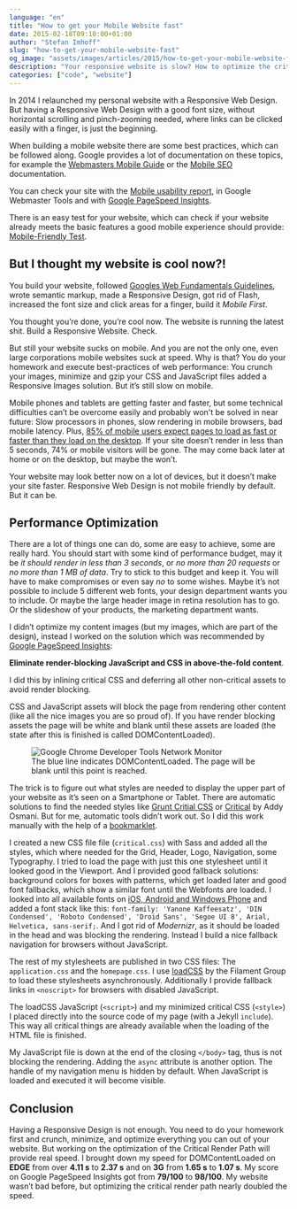 ```yaml
---
language: "en"
title: "How to get your Mobile Website fast"
date: 2015-02-18T09:10:00+01:00
author: "Stefan Imhoff"
slug: "how-to-get-your-mobile-website-fast"
og_image: "assets/images/articles/2015/how-to-get-your-mobile-website-fast/developer-tools-network.jpg"
description: "Your responsive website is slow? How to optimize the critical render path and get your mobile website fast."
categories: ["code", "website"]
---
```


In 2014 I relaunched my personal website with a Responsive Web Design. But having a Responsive Web Design with a good font size, without horizontal scrolling and pinch-zooming needed, where links can be clicked easily with a finger, is just the beginning.

When building a mobile website there are some best practices, which can be followed along. Google provides a lot of documentation on these topics, for example the [Webmasters Mobile Guide](https://developers.google.com/webmasters/mobile-sites/) or the [Mobile SEO](https://developers.google.com/search/mobile-sites) documentation.

You can check your site with the [Mobile usability report](https://www.google.com/webmasters/tools/mobile-usability), in Google Webmaster Tools and with [Google PageSpeed Insights](https://developers.google.com/speed/pagespeed/insights/).

There is an easy test for your website, which can check if your website already meets the basic features a good mobile experience should provide: [Mobile-Friendly Test](https://www.google.com/webmasters/tools/mobile-friendly/).

## But I thought my website is cool now?!
You build your website, followed [Googles Web Fundamentals Guidelines](https://developers.google.com/web/fundamentals), wrote semantic markup, made a Responsive Design, got rid of Flash, increased the font size and click areas for a finger, build it *Mobile First*.

You thought you’re done, you’re cool now. The website is running the latest shit. Build a Responsive Website. Check.

But still your website sucks on mobile. And you are not the only one, even large corporations mobile websites suck at speed. Why is that? You do your homework and execute best-practices of web performance: You crunch your images, minimize and gzip your CSS and JavaScript files added a Responsive Images solution. But it’s still slow on mobile.

Mobile phones and tablets are getting faster and faster, but some technical difficulties can’t be overcome easily and probably won't be solved in near future: Slow processors in phones, slow rendering in mobile browsers, bad mobile latency. Plus, [85% of mobile users expect pages to load as fast or faster than they load on the desktop](https://blog.radware.com/applicationdelivery/wpo/2013/08/8-mobile-performance-assumptions). If your site doesn’t render in less than 5 seconds, 74% or mobile visitors will be gone. The may come back later at home or on the desktop, but maybe the won’t.

Your website may look better now on a lot of devices, but it doesn’t make your site faster. Responsive Web Design is not mobile friendly by default. But it can be.

## Performance Optimization
There are a lot of things one can do, some are easy to achieve, some are really hard. You should start with some kind of performance budget, may it be *it should render in less than 3 seconds*, or *no more than 20 requests* or *no more than 1 MB of data*. Try to stick to this budget and keep it. You will have to make compromises or even say *no* to some wishes. Maybe it’s not possible to include 5 different web fonts, your design department wants you to include. Or maybe the large header image in retina resolution has to go. Or the slideshow of your products, the marketing department wants.

I didn’t optimize my content images (but my images, which are part of the design), instead I worked on the solution which was recommended by [Google PageSpeed Insights](https://developers.google.com/speed/pagespeed/insights/):

**Eliminate render-blocking JavaScript and CSS in above-the-fold content**.

I did this by inlining critical CSS and deferring all other non-critical assets to avoid render blocking.

CSS and JavaScript assets will block the page from rendering other content (like all the nice images you are so proud of). If you have render blocking assets the page will be white and blank until these assets are loaded (the state after this is finished is called DOMContentLoaded).

<figure class="image-figure">
  <img src="/assets/images/articles/2015/how-to-get-your-mobile-website-fast/developer-tools-network.jpg" alt="Google Chrome Developer Tools Network Monitor">
  <figcaption>
    The blue line indicates DOMContentLoaded. The page will be blank until this point is reached.
  </figcaption>
</figure>


The trick is to figure out what styles are needed to display the upper part of your website as it’s seen on a Smartphone or Tablet. There are automatic solutions to find the needed styles like [Grunt Critial CSS](https://github.com/filamentgroup/grunt-criticalcss) or [Critical](https://github.com/addyosmani/critical) by Addy Osmani. But for me, automatic tools didn’t work out. So I did this work manually with the help of a [bookmarklet](https://gist.github.com/PaulKinlan/6284142).

I created a new CSS file file (`critical.css`) with Sass and added all the styles, which where needed for the Grid, Header, Logo, Navigation, some Typography. I tried to load the page with just this one stylesheet until it looked good in the Viewport. And I provided good fallback solutions: background colors for boxes with patterns, which get loaded later and good font fallbacks, which show a similar font until the Webfonts are loaded. I looked into all available fonts on [iOS, Android and Windows Phone](http://iosfonts.com/) and added a font stack like this: `font-family: 'Yanone Kaffeesatz', 'DIN Condensed', 'Roboto Condensed', 'Droid Sans', 'Segoe UI 8', Arial, Helvetica, sans-serif;`.  And I got rid of *Modernizr*, as it should be loaded in the head and was blocking the rendering. Instead I build a nice fallback navigation for browsers without JavaScript.

The rest of my stylesheets are published in two CSS files: The `application.css` and the `homepage.css`. I use [loadCSS](https://github.com/filamentgroup/loadCSS) by the Filament Group to load these stylesheets asynchronously. Additionally I provide fallback links in `<noscript>` for browsers with disabled JavaScript.

The loadCSS JavaScript (`<script>`) and my minimized critical CSS  (`<style>`) I placed directly into the source code of my page (with a Jekyll `include`). This way all critical things are already available when the loading of the HTML file is finished.

My JavaScript file is down at the end of the closing `</body>` tag, thus is not blocking the rendering. Adding the `async` attribute is another option. The handle of my navigation menu is hidden by default. When JavaScript is loaded and executed it will become visible.

## Conclusion
Having a Responsive Design is not enough. You need to do your homework first and crunch, minimize, and optimize everything you can out of your website. But working on the optimization of the Critical Render Path will provide real speed. I brought down my speed for DOMContentLoaded on **EDGE** from over **4.11 s** to **2.37 s** and on **3G** from **1.65 s** to **1.07 s**. My score on Google PageSpeed Insights got from **79/100** to **98/100**. My website wasn’t bad before, but optimizing the critical render path nearly doubled the speed.
